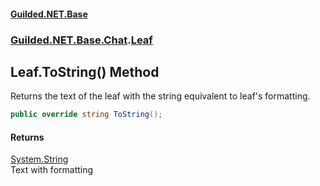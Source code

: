 
#### [Guilded.NET.Base](Guilded_NET_Base 'Guilded_NET_Base')
### [Guilded.NET.Base.Chat](Guilded_NET_Base#Guilded_NET_Base_Chat 'Guilded.NET.Base.Chat').[Leaf](Leaf 'Guilded.NET.Base.Chat.Leaf')
## Leaf.ToString() Method
Returns the text of the leaf with the string equivalent to leaf's formatting.  
```csharp
public override string ToString();
```

#### Returns
[System.String](https://docs.microsoft.com/en-us/dotnet/api/System.String 'System.String')  
Text with formatting
